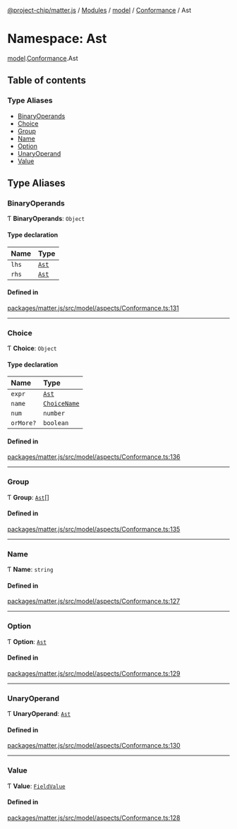 [@project-chip/matter.js](../README.md) / [Modules](../modules.md) / [model](model.md) / [Conformance](model.Conformance.md) / Ast

# Namespace: Ast

[model](model.md).[Conformance](model.Conformance.md).Ast

## Table of contents

### Type Aliases

- [BinaryOperands](model.Conformance.Ast.md#binaryoperands)
- [Choice](model.Conformance.Ast.md#choice)
- [Group](model.Conformance.Ast.md#group)
- [Name](model.Conformance.Ast.md#name)
- [Option](model.Conformance.Ast.md#option)
- [UnaryOperand](model.Conformance.Ast.md#unaryoperand)
- [Value](model.Conformance.Ast.md#value)

## Type Aliases

### BinaryOperands

Ƭ **BinaryOperands**: `Object`

#### Type declaration

| Name | Type |
| :------ | :------ |
| `lhs` | [`Ast`](model.Conformance.md#ast) |
| `rhs` | [`Ast`](model.Conformance.md#ast) |

#### Defined in

[packages/matter.js/src/model/aspects/Conformance.ts:131](https://github.com/project-chip/matter.js/blob/c15b1068/packages/matter.js/src/model/aspects/Conformance.ts#L131)

___

### Choice

Ƭ **Choice**: `Object`

#### Type declaration

| Name | Type |
| :------ | :------ |
| `expr` | [`Ast`](model.Conformance.md#ast) |
| `name` | [`ChoiceName`](model.Conformance.md#choicename) |
| `num` | `number` |
| `orMore?` | `boolean` |

#### Defined in

[packages/matter.js/src/model/aspects/Conformance.ts:136](https://github.com/project-chip/matter.js/blob/c15b1068/packages/matter.js/src/model/aspects/Conformance.ts#L136)

___

### Group

Ƭ **Group**: [`Ast`](model.Conformance.md#ast)[]

#### Defined in

[packages/matter.js/src/model/aspects/Conformance.ts:135](https://github.com/project-chip/matter.js/blob/c15b1068/packages/matter.js/src/model/aspects/Conformance.ts#L135)

___

### Name

Ƭ **Name**: `string`

#### Defined in

[packages/matter.js/src/model/aspects/Conformance.ts:127](https://github.com/project-chip/matter.js/blob/c15b1068/packages/matter.js/src/model/aspects/Conformance.ts#L127)

___

### Option

Ƭ **Option**: [`Ast`](model.Conformance.md#ast)

#### Defined in

[packages/matter.js/src/model/aspects/Conformance.ts:129](https://github.com/project-chip/matter.js/blob/c15b1068/packages/matter.js/src/model/aspects/Conformance.ts#L129)

___

### UnaryOperand

Ƭ **UnaryOperand**: [`Ast`](model.Conformance.md#ast)

#### Defined in

[packages/matter.js/src/model/aspects/Conformance.ts:130](https://github.com/project-chip/matter.js/blob/c15b1068/packages/matter.js/src/model/aspects/Conformance.ts#L130)

___

### Value

Ƭ **Value**: [`FieldValue`](model.md#fieldvalue)

#### Defined in

[packages/matter.js/src/model/aspects/Conformance.ts:128](https://github.com/project-chip/matter.js/blob/c15b1068/packages/matter.js/src/model/aspects/Conformance.ts#L128)
